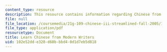 ```yaml
---
content_type: resource
description: This resource contains information regarding Chinese from modern writers.
file: null
file_location: /coursemedia/21g-109-chinese-iii-streamlined-fall-2005/102e52dde328d60bbbd40d1d7eb5d818_MIT21G_109F05_bjwbprevwjt.pdf
file_type: application/pdf
resourcetype: Document
title: Learn Chinese from Modern Writers
uid: 102e52dd-e328-d60b-bbd4-0d1d7eb5d818
---
```

